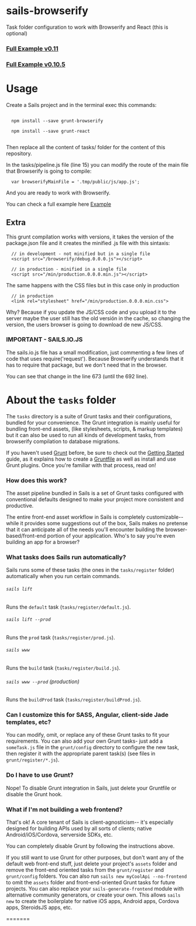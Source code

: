 sails-browserify
================

Task folder configuration to work with Browserify and React (this is optional)

### [Full Example v0.11](https://github.com/Josebaseba/sails-browserify-react)

### [Full Example v0.10.5](https://github.com/Josebaseba/sails-browserify-example)

# Usage

Create a Sails project and in the terminal exec this commands:

```

  npm install --save grunt-browserify

  npm install --save grunt-react


```

Then replace all the content of tasks/ folder for the content of this repository.

In the tasks/pipeline.js file (line 15) you can modify the route of the main file that Browserify is going to compile:

```
  var browserifyMainFile = '.tmp/public/js/app.js';

```

And you are ready to work with Browserify.

You can check a full example here [Example](https://github.com/Josebaseba/sails-browserify-example)

## Extra

This grunt compilation works with versions, it takes the version of the package.json file and it creates the minified .js file with this sintaxis:

```
  // in development - not minified but in a single file
  <script src="/browserify/debug.0.0.0.js"></script>

  // in production - minified in a single file
  <script src="/min/production.0.0.0.min.js"></script>

```

The same happens with the CSS files but in this case only in production

```
  // in production
  <link rel="stylesheet" href="/min/production.0.0.0.min.css">

```


Why? Because if you update the JS/CSS code and you upload it to the server maybe the user still has the old versión in the cache, so changing the version, the users browser is going to download de new JS/CSS.

### IMPORTANT - SAILS.IO.JS

The sails.io.js file has a small modification, just commenting a few lines of code that uses require('request'). Because Browserify understands that it has to require that package, but we don't need that in the browser.

You can see that change in the line 673 (until the 692 line).


# About the `tasks` folder

The `tasks` directory is a suite of Grunt tasks and their configurations, bundled for your convenience.  The Grunt integration is mainly useful for bundling front-end assets, (like stylesheets, scripts, & markup templates) but it can also be used to run all kinds of development tasks, from browserify compilation to database migrations.

If you haven't used [Grunt](http://gruntjs.com/) before, be sure to check out the [Getting Started](http://gruntjs.com/getting-started) guide, as it explains how to create a [Gruntfile](http://gruntjs.com/sample-gruntfile) as well as install and use Grunt plugins. Once you're familiar with that process, read on!


### How does this work?

The asset pipeline bundled in Sails is a set of Grunt tasks configured with conventional defaults designed to make your project more consistent and productive.

The entire front-end asset workflow in Sails is completely customizable-- while it provides some suggestions out of the box, Sails makes no pretense that it can anticipate all of the needs you'll encounter building the browser-based/front-end portion of your application.  Who's to say you're even building an app for a browser?



### What tasks does Sails run automatically?

Sails runs some of these tasks (the ones in the `tasks/register` folder) automatically when you run certain commands.

###### `sails lift`

Runs the `default` task (`tasks/register/default.js`).

###### `sails lift --prod`

Runs the `prod` task (`tasks/register/prod.js`).

###### `sails www`

Runs the `build` task (`tasks/register/build.js`).

###### `sails www --prod` (production)

Runs the `buildProd` task (`tasks/register/buildProd.js`).


### Can I customize this for SASS, Angular, client-side Jade templates, etc?

You can modify, omit, or replace any of these Grunt tasks to fit your requirements. You can also add your own Grunt tasks- just add a `someTask.js` file in the `grunt/config` directory to configure the new task, then register it with the appropriate parent task(s) (see files in `grunt/register/*.js`).


### Do I have to use Grunt?

Nope! To disable Grunt integration in Sails, just delete your Gruntfile or disable the Grunt hook.


### What if I'm not building a web frontend?

That's ok! A core tenant of Sails is client-agnosticism-- it's especially designed for building APIs used by all sorts of clients; native Android/iOS/Cordova, serverside SDKs, etc.

You can completely disable Grunt by following the instructions above.

If you still want to use Grunt for other purposes, but don't want any of the default web front-end stuff, just delete your project's `assets` folder and remove the front-end oriented tasks from the `grunt/register` and `grunt/config` folders.  You can also run `sails new myCoolApi --no-frontend` to omit the `assets` folder and front-end-oriented Grunt tasks for future projects.  You can also replace your `sails-generate-frontend` module with alternative community generators, or create your own.  This allows `sails new` to create the boilerplate for native iOS apps, Android apps, Cordova apps, SteroidsJS apps, etc.

=======
